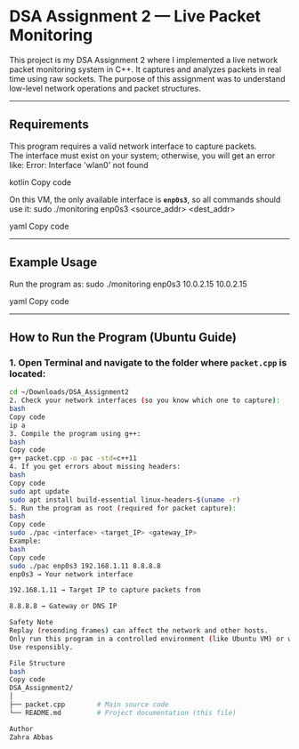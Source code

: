 #  DSA Assignment 2 — Live Packet Monitoring

This project is my DSA Assignment 2 where I implemented a live network packet monitoring system in C++. It captures and analyzes packets in real time using raw sockets. The purpose of this assignment was to understand low-level network operations and packet structures.

---

##  Requirements

This program requires a valid network interface to capture packets.  
The interface must exist on your system; otherwise, you will get an error like:
Error: Interface 'wlan0' not found

kotlin
Copy code

On this VM, the only available interface is **`enp0s3`**, so all commands should use it:
sudo ./monitoring enp0s3 <source_addr> <dest_addr>

yaml
Copy code

---

##  Example Usage

Run the program as:
sudo ./monitoring enp0s3 10.0.2.15 10.0.2.15

yaml
Copy code

---

## How to Run the Program (Ubuntu Guide)

### 1. Open Terminal and navigate to the folder where `packet.cpp` is located:
```bash
cd ~/Downloads/DSA_Assignment2
2. Check your network interfaces (so you know which one to capture):
bash
Copy code
ip a
3. Compile the program using g++:
bash
Copy code
g++ packet.cpp -o pac -std=c++11
4. If you get errors about missing headers:
bash
Copy code
sudo apt update
sudo apt install build-essential linux-headers-$(uname -r)
5. Run the program as root (required for packet capture):
bash
Copy code
sudo ./pac <interface> <target_IP> <gateway_IP>
Example:
bash
Copy code
sudo ./pac enp0s3 192.168.1.11 8.8.8.8
enp0s3 → Your network interface

192.168.1.11 → Target IP to capture packets from

8.8.8.8 → Gateway or DNS IP

Safety Note
Replay (resending frames) can affect the network and other hosts.
Only run this program in a controlled environment (like Ubuntu VM) or with explicit permission.
Use responsibly.

File Structure
bash
Copy code
DSA_Assignment2/
│
├── packet.cpp        # Main source code
└── README.md         # Project documentation (this file)

Author
Zahra Abbas